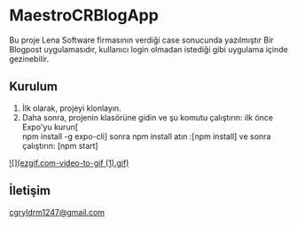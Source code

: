 # MaestroCRBlogApp

Bu proje Lena Software firmasının verdiği case sonucunda yazılmıştır
Bir Blogpost uygulamasıdır, kullanıcı login olmadan istediği gibi uygulama içinde gezinebilir.


## Kurulum

1. İlk olarak, projeyi klonlayın.
2. Daha sonra, projenin klasörüne gidin ve şu komutu çalıştırın: ilk önce Expo'yu kurun[	
npm install -g expo-cli] sonra npm install atın :[npm install] ve sonra çalıştırın: [npm start]


[![](ezgif.com-video-to-gif (1).gif)](https://github.com/cgryldrm1247/MaestroCRBlogApp/blob/master/ezgif.com-video-to-gif%20(1).gif)





## İletişim
cgryldrm1247@gmail.com
